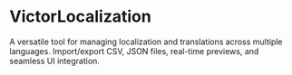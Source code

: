 # VictorLocalization
A versatile tool for managing localization and translations across multiple languages. Import/export CSV, JSON files, real-time previews, and seamless UI integration.
